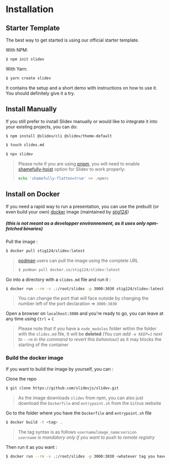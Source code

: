 # Installation

## Starter Template

The best way to get started is using our official starter template.

With NPM:

```bash
$ npm init slidev
```

With Yarn:

```bash
$ yarn create slidev
```

It contains the setup and a short demo with instructions on how to use it. You should definitely give it a try.

## Install Manually

If you still prefer to install Slidev manually or would like to integrate it into your existing projects, you can do:

```bash
$ npm install @slidev/cli @slidev/theme-default
```
```bash
$ touch slides.md
```
```bash
$ npx slidev
```

> Please note if you are using [pnpm](https://pnpm.io), you will need to enable [shamefully-hoist](https://pnpm.io/npmrc#shamefully-hoist) option for Slidev to work properly:
>
> ```bash
> echo 'shamefully-flatten=true' >> .npmrc
> ```

## Install on Docker

If you need a rapid way to run a presentation, you can use the prebuilt (or even build your own) [docker](https://hub.docker.com/r/stig124/slidev) image (maintained by [stig124](https://github.com/Stig124))

##### *(this is not meant as a developper environnement, as it uses only npm-fetched binaries)*

Pull the image :

```bash
$ docker pull stig124/slidev:latest
```

> [podman](https://podman.io/) users can pull the image using the complete URL
>
> ```bash
> $ podman pull docker.io/stig124/slidev:latest
> ```


Go into a directory with a `slides.md` file and run it :

```bash
$ docker run --rm -v .:/root/slides -p 3000:3030 stig124/slidev:latest
```

> You can change the port that will face outside by changing the number left of the port declaration => `3000:3030`

Open a browser on `localhost:3000` and you're ready to go, you can leave at any time using `Ctrl` + `C`

> Please note that if you have a `node_modules` folder within the folder with the `slides.md` file, It will be **deleted** *(You can add `-e KEEP=1` next to `--rm` in the command to revert this behaviour)* as it may blocks the starting of the container

### Build the docker image

If you want to build the image by yourself, you can :

Clone the repo

```bash
$ git clone https://github.com/slidevjs/slidev.git
```

> As the image downloads `slidev` from npm, you can also just download the `Dockerfile` and `entrypoint.sh` from the `Github` website

Go to the folder where you have the `Dockerfile` and `entrypoint.sh` file

```bash
$ docker build -t <tag> .
```

> The tag syntax is as follows `username`/`image_name`:`version`  
> *`username` is mandatory only if you want to push to remote registry*

Then run it as you want :

```bash
$ docker run --rm -v .:/root/slides -p 3000:3030 <whatever tag you have set>
```